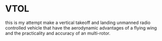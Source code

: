 # VTOL
this is my attempt make a vertical takeoff and landing unmanned radio controlled vehicle that have the aerodynamic advantages of a flying wing and the practicality and accuracy of an multi-rotor.





